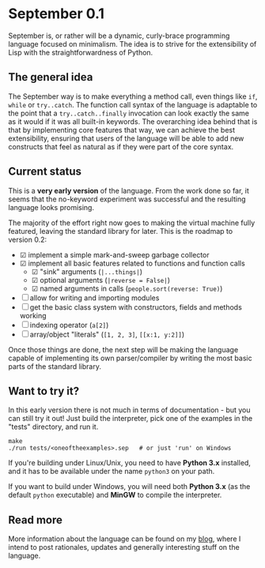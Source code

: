 # September 0.1

September is, or rather will be a dynamic, curly-brace programming language focused on minimalism. The idea is to strive for the extensibility of Lisp with the straightforwardness of Python. 

## The general idea

The September way is to make everything a method call, even things like `if`, `while` or `try..catch`. The function call syntax of the  language is adaptable to the point that a `try..catch..finally` invocation can look exactly the same as it would if it was all built-in keywords. The overarching idea behind that is that by implementing core features that way, we can achieve the best extensibility, ensuring that users of the language will be able to add new constructs that feel as natural as if they were part of the core syntax.

## Current status

This is a **very early version** of the language. From the work done so far, it seems that the no-keyword experiment was successful and the resulting language looks promising. 

The majority of the effort right now goes to making the virtual machine fully featured, leaving the standard library for later. This is the roadmap to version 0.2:

* ☑ implement a simple mark-and-sweep garbage collector 
* ☑ implement all basic features related to functions and function calls
	* ☑ "sink" arguments (`|...things|`)
	* ☑ optional arguments (`|reverse = False|`)
	* ☑ named arguments in calls (`people.sort(reverse: True)`) 
* ☐ allow for writing and importing modules
* ☐ get the basic class system with constructors, fields and methods working
* ☐ indexing operator (`a[2]`)
* ☐ array/object "literals" (`[1, 2, 3]`, `[[x:1, y:2]]`)

Once those things are done, the next step will be making the language capable of implementing its own parser/compiler by writing the most basic parts of the standard library.

## Want to try it?

In this early version there is not much in terms of documentation - but you can still try it out!
Just build the interpreter, pick one of the examples in the "tests" directory, and run it.

    make
    ./run tests/<oneoftheexamples>.sep   # or just 'run' on Windows

If you're building under Linux/Unix, you need to have **Python 3.x** installed, and it has to be available under the name `python3` on your path.

If you want to build under Windows, you will need both **Python 3.x** (as the default `python` executable) and **MinGW** to compile the interpreter.

## Read more

More information about the language can be found on my [blog](http://wasyl.eu/tags/september/), where I intend to post rationales, updates and generally interesting stuff on the language.
